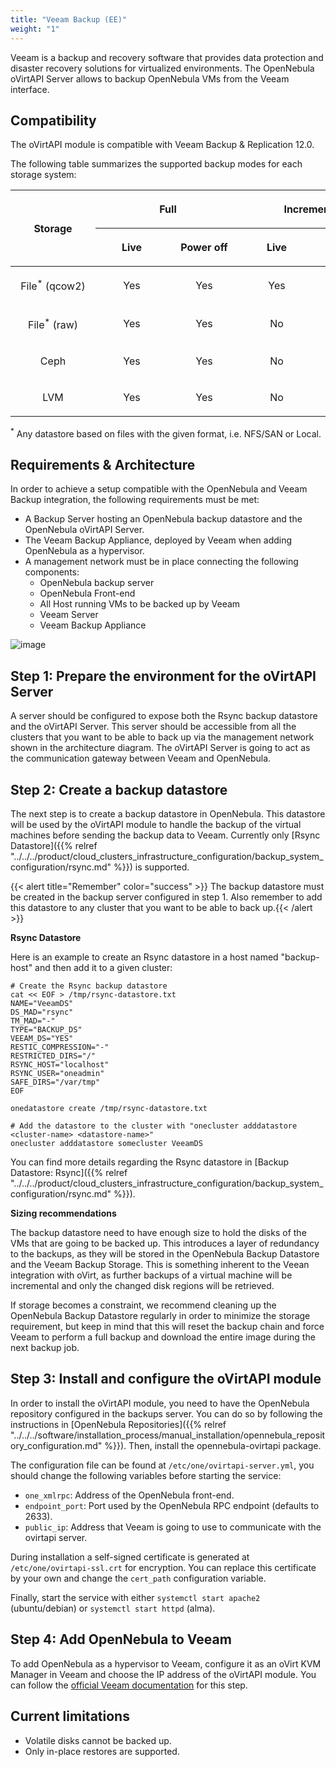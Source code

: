 ```yaml
---
title: "Veeam Backup (EE)"
weight: "1"
---
```


Veeam is a backup and recovery software that provides data protection and disaster recovery solutions for virtualized environments. The OpenNebula oVirtAPI Server allows to backup OpenNebula VMs from the Veeam interface.

## Compatibility

The oVirtAPI module is compatible with Veeam Backup & Replication 12.0.

The following table summarizes the supported backup modes for each storage system:

<table class="docutils align-default" style="border-collapse: collapse; width: 100%; text-align: center;">
  <thead>
    <tr>
      <th class="head" rowspan="2" style="min-width: 120px;"><p>Storage</p></th>
      <th class="head" colspan="2" style="min-width: 100px;"><p>Full</p></th>
      <th class="head" colspan="2" style="min-width: 100px;"><p>Incremental</p></th>
    </tr>
    <tr>
      <th class="head" style="min-width: 100px;"><p>Live</p></th>
      <th class="head" style="min-width: 100px;"><p>Power off</p></th>
      <th class="head" style="min-width: 100px;"><p>Live</p></th>
      <th class="head" style="min-width: 100px;"><p>Power off</p></th>
    </tr>
  </thead>
  <tbody>
    <tr>
      <td style="min-width: 120px;"><p>File<sup>*</sup> (qcow2)</p></td>
      <td><p>Yes</p></td>
      <td><p>Yes</p></td>
      <td><p>Yes</p></td>
      <td><p>Yes</p></td>
    </tr>
    <tr>
      <td><p>File<sup>*</sup> (raw)</p></td>
      <td><p>Yes</p></td>
      <td><p>Yes</p></td>
      <td><p>No</p></td>
      <td><p>No</p></td>
    </tr>
    <tr>
      <td><p>Ceph</p></td>
      <td><p>Yes</p></td>
      <td><p>Yes</p></td>
      <td><p>No</p></td>
      <td><p>No</p></td>
    </tr>
    <tr>
      <td><p>LVM</p></td>
      <td><p>Yes</p></td>
      <td><p>Yes</p></td>
      <td><p>No</p></td>
      <td><p>No</p></td>
    </tr>
  </tbody>
</table>

<sup>\*</sup> Any datastore based on files with the given format, i.e. NFS/SAN or Local.

## Requirements & Architecture

In order to achieve a setup compatible with the OpenNebula and Veeam Backup integration, the following requirements must be met:

* A Backup Server hosting an OpenNebula backup datastore and the OpenNebula oVirtAPI Server.
* The Veeam Backup Appliance, deployed by Veeam when adding OpenNebula as a hypervisor.
* A management network must be in place connecting the following components:
     * OpenNebula backup server
     * OpenNebula Front-end
     * All Host running VMs to be backed up by Veeam
     * Veeam Server
     * Veeam Backup Appliance


![image](/images/backup_veeam_architecture.png)

## Step 1: Prepare the environment for the oVirtAPI Server

A server should be configured to expose both the Rsync backup datastore and the oVirtAPI Server. This server should be accessible from all the clusters that you want to be able to back up via the management network shown in the architecture diagram. The oVirtAPI Server is going to act as the communication gateway between Veeam and OpenNebula.

## Step 2: Create a backup datastore

The next step is to create a backup datastore in OpenNebula. This datastore will be used by the oVirtAPI module to handle the backup of the virtual machines before sending the backup data to Veeam. Currently only [Rsync Datastore]({{% relref "../../../product/cloud_clusters_infrastructure_configuration/backup_system_configuration/rsync.md" %}}) is supported. 

{{< alert title="Remember" color="success" >}}
The backup datastore must be created in the backup server configured in step 1. Also remember to add this datastore to any cluster that you want to be able to back up.{{< /alert >}} 

**Rsync Datastore**

Here is an example to create an Rsync datastore in a host named "backup-host" and then add it to a given cluster:


    # Create the Rsync backup datastore
    cat << EOF > /tmp/rsync-datastore.txt
    NAME="VeeamDS"
    DS_MAD="rsync"
    TM_MAD="-"
    TYPE="BACKUP_DS"
    VEEAM_DS="YES"
    RESTIC_COMPRESSION="-"
    RESTRICTED_DIRS="/"
    RSYNC_HOST="localhost"
    RSYNC_USER="oneadmin"
    SAFE_DIRS="/var/tmp"
    EOF

    onedatastore create /tmp/rsync-datastore.txt

    # Add the datastore to the cluster with "onecluster adddatastore <cluster-name> <datastore-name>"
    onecluster adddatastore somecluster VeeamDS

You can find more details regarding the Rsync datastore in [Backup Datastore: Rsync]({{% relref "../../../product/cloud_clusters_infrastructure_configuration/backup_system_configuration/rsync.md" %}}).

**Sizing recommendations**

The backup datastore need to have enough size to hold the disks of the VMs that are going to be backed up. This introduces a layer of redundancy to the backups, as they will be stored in the OpenNebula Backup Datastore and the Veeam Backup Storage. This is something inherent to the Veean integration with oVirt, as further backups of a virtual machine will be incremental and only the changed disk regions will be retrieved.

If storage becomes a constraint, we recommend cleaning up the OpenNebula Backup Datastore regularly in order to minimize the storage requirement, but keep in mind that this will reset the backup chain and force Veeam to perform a full backup and download the entire image during the next backup job.

## Step 3: Install and configure the oVirtAPI module

In order to install the oVirtAPI module, you need to have the OpenNebula repository configured in the backups server. You can do so by following the instructions in [OpenNebula Repositories]({{% relref "../../../software/installation_process/manual_installation/opennebula_repository_configuration.md" %}}). Then, install the opennebula-ovirtapi package.

The configuration file can be found at ``/etc/one/ovirtapi-server.yml``, you should change the following variables before starting the service:

* ``one_xmlrpc``: Address of the OpenNebula front-end.
* ``endpoint_port``: Port used by the OpenNebula RPC endpoint (defaults to 2633).
* ``public_ip``: Address that Veeam is going to use to communicate with the ovirtapi server.

During installation a self-signed certificate is generated at ``/etc/one/ovirtapi-ssl.crt`` for encryption. You can replace this certificate by your own and change the ``cert_path`` configuration variable.

Finally, start the service with either ``systemctl start apache2`` (ubuntu/debian) or ``systemctl start httpd`` (alma).

## Step 4: Add OpenNebula to Veeam

To add OpenNebula as a hypervisor to Veeam, configure it as an oVirt KVM Manager in Veeam and choose the IP address of the oVirtAPI module. You can follow the [official Veeam documentation](https://helpcenter.veeam.com/docs/vbrhv/userguide/connecting_manager.html?ver=6) for this step.

## Current limitations

- Volatile disks cannot be backed up. 
- Only in-place restores are supported.
